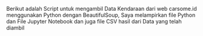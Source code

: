 Berikut adalah Script untuk mengambil Data Kendaraan dari web carsome.id menggunakan Python dengan BeautifulSoup,
Saya melampirkan file Python dan File Jupyter Notebook dan juga file CSV hasil dari Data yang telah diambil
